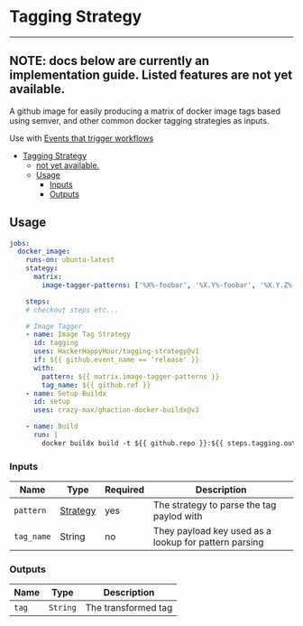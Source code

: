 # Tagging Strategy

---
**NOTE:** docs below are currently an implementation guide. Listed features are
not yet available.
---

A github image for easily producing a matrix of docker image tags based
using semver, and other common docker tagging strategies as inputs.

Use with [Events that trigger workflows](https://docs.github.com/en/actions/reference/events-that-trigger-workflows)

- [Tagging Strategy](#tagging-strategy)
  - [not yet available.](#not-yet-available)
  - [Usage](#usage)
    - [Inputs](#inputs)
    - [Outputs](#outputs)

## Usage

```yaml
jobs:
  docker_image:
    runs-on: ubuntu-latest
    stategy:
      matrix:
        image-tagger-patterns: ['%X%-foobar', '%X.Y%-foobar', '%X.Y.Z%-foobar']

    steps:
    # checkout steps etc...

    # Image Tagger
    - name: Image Tag Strategy
      id: tagging
      uses: HackerHappyHour/tagging-strategy@v1
      if: ${{ github.event_name == 'release' }}
      with:
        pattern: ${{ matrix.image-tagger-patterns }}
        tag_name: ${{ github.ref }}
    - name: Setup Buildx
      id: setup
      uses: crazy-max/ghaction-docker-buildx@v3

    - name: Build
      run: |
        docker buildx build -t ${{ github.repo }}:${{ steps.tagging.outputs.tag }} .
```

### Inputs

| Name             | Type    | Required   | Description                        |
|------------------|---------|------------|------------------------------------|
| `pattern`        | [Strategy](#strategies) | yes | The strategy to parse the tag paylod with |
| `tag_name` | String | no | They payload key used as a lookup for pattern parsing |

### Outputs

| Name             | Type    | Description |
|------------------|---------|-------------|
| `tag` | `String` | The transformed tag |
